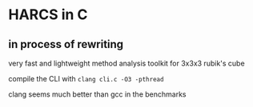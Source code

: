 # HARCS in C

## in process of rewriting 

very fast and lightweight method analysis toolkit for 3x3x3 rubik's cube

compile the CLI with `clang cli.c -O3 -pthread`

clang seems much better than gcc in the benchmarks
